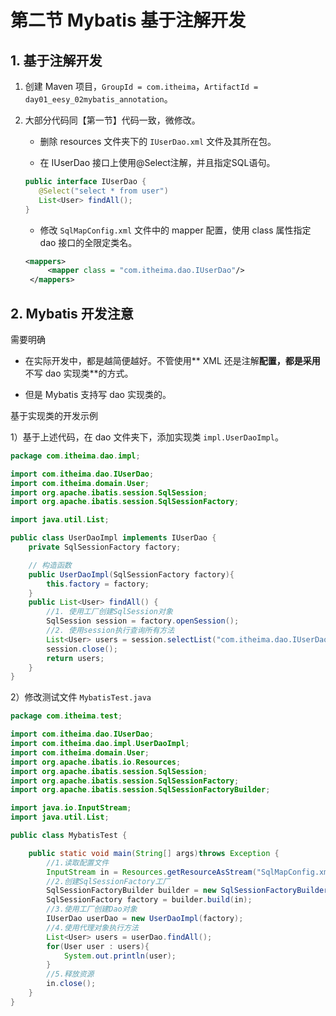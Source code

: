 # 第二节 Mybatis 基于注解开发

## 1. 基于注解开发

1. 创建 Maven 项目，`GroupId = com.itheima`，`ArtifactId = day01_eesy_02mybatis_annotation`。

2. 大部分代码同【第一节】代码一致，微修改。

   * 删除 resources 文件夹下的 `IUserDao.xml` 文件及其所在包。
   
   * 在 IUserDao 接口上使用@Select注解，并且指定SQL语句。
   
   ```java
   public interface IUserDao {
      @Select("select * from user")
      List<User> findAll();
   }
   ```
   
   * 修改 `SqlMapConfig.xml` 文件中的 mapper 配置，使用 class 属性指定 dao 接口的全限定类名。
   
   ```xml
   <mappers>
        <mapper class = "com.itheima.dao.IUserDao"/>
    </mappers>
   ```
   
      
         
## 2. Mybatis 开发注意

需要明确

* 在实际开发中，都是越简便越好。不管使用** XML 还是注解**配置，都是采用**不写 dao 实现类**的方式。

* 但是 Mybatis 支持写 dao 实现类的。 

基于实现类的开发示例

1）基于上述代码，在 dao 文件夹下，添加实现类 `impl.UserDaoImpl`。
    
```java
package com.itheima.dao.impl;

import com.itheima.dao.IUserDao;
import com.itheima.domain.User;
import org.apache.ibatis.session.SqlSession;
import org.apache.ibatis.session.SqlSessionFactory;

import java.util.List;

public class UserDaoImpl implements IUserDao {
    private SqlSessionFactory factory;

    // 构造函数
    public UserDaoImpl(SqlSessionFactory factory){
        this.factory = factory;
    }
    public List<User> findAll() {
        //1. 使用工厂创建SqlSession对象
        SqlSession session = factory.openSession();
        //2. 使用session执行查询所有方法
        List<User> users = session.selectList("com.itheima.dao.IUserDao.findAll");
        session.close();
        return users;
    }
}
```
      
2）修改测试文件 `MybatisTest.java`

```java
package com.itheima.test;

import com.itheima.dao.IUserDao;
import com.itheima.dao.impl.UserDaoImpl;
import com.itheima.domain.User;
import org.apache.ibatis.io.Resources;
import org.apache.ibatis.session.SqlSession;
import org.apache.ibatis.session.SqlSessionFactory;
import org.apache.ibatis.session.SqlSessionFactoryBuilder;

import java.io.InputStream;
import java.util.List;

public class MybatisTest {

    public static void main(String[] args)throws Exception {
        //1.读取配置文件
        InputStream in = Resources.getResourceAsStream("SqlMapConfig.xml");
        //2.创建SqlSessionFactory工厂
        SqlSessionFactoryBuilder builder = new SqlSessionFactoryBuilder();
        SqlSessionFactory factory = builder.build(in);
        //3.使用工厂创建Dao对象
        IUserDao userDao = new UserDaoImpl(factory);
        //4.使用代理对象执行方法
        List<User> users = userDao.findAll();
        for(User user : users){
            System.out.println(user);
        }
        //5.释放资源
        in.close();
    }
}
```                                
            